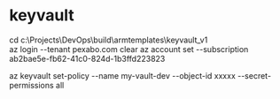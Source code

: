 # keyvault

cd c:\Projects\DevOps\build\armtemplates\keyvault_v1\
az login --tenant pexabo.com 
clear
az account set --subscription ab2bae5e-fb62-41c0-824d-1b3ffd223823


az keyvault set-policy --name my-vault-dev --object-id xxxxx --secret-permissions all
